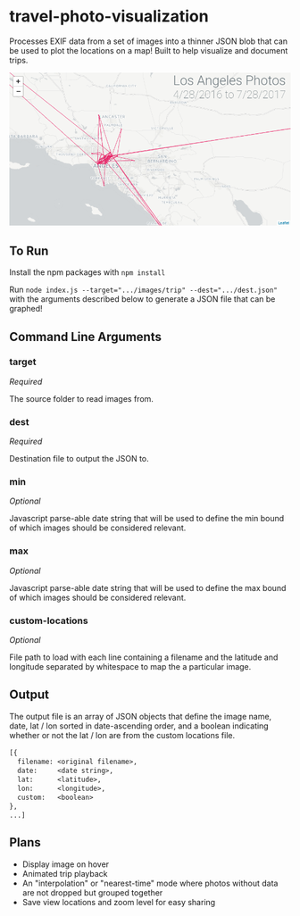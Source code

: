 # travel-photo-visualization

Processes EXIF data from a set of images into a thinner JSON blob that can be used to plot the locations on a map! Built to help visualize and document trips.

![example](docs/example.png)

## To Run

Install the npm packages with `npm install`

Run `node index.js --target=".../images/trip" --dest=".../dest.json"` with the arguments described below to generate a JSON file that can be graphed!

## Command Line Arguments
### target
*Required*

The source folder to read images from.

### dest
*Required*

Destination file to output the JSON to.

### min
*Optional*

Javascript parse-able date string that will be used to define the min bound of which images should be considered relevant.

### max
*Optional*

Javascript parse-able date string that will be used to define the max bound of which images should be considered relevant.

### custom-locations
*Optional*

File path to load with each line containing a filename and the latitude and longitude separated by whitespace to map the a particular image.

## Output
The output file is an array of JSON objects that define the image name, date, lat / lon sorted in date-ascending order, and a boolean indicating whether or not the lat / lon are from the custom locations file.
```
[{
  filename: <original filename>,
  date:     <date string>,
  lat:      <latitude>,
  lon:      <longitude>,
  custom:   <boolean>
},
...]
```

## Plans
- Display image on hover
- Animated trip playback
- An "interpolation" or "nearest-time" mode where photos without data are not dropped but grouped together
- Save view locations and zoom level for easy sharing
